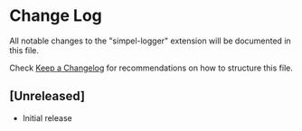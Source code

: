 # Change Log

All notable changes to the "simpel-logger" extension will be documented in this file.

Check [Keep a Changelog](http://keepachangelog.com/) for recommendations on how to structure this file.

## [Unreleased]

- Initial release